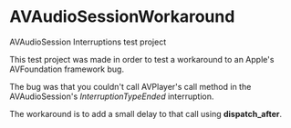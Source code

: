 # AVAudioSessionWorkaround
AVAudioSession Interruptions test project

This test project was made in order to test a workaround to an Apple's AVFoundation framework bug.

The bug was that you couldn't call AVPlayer's call method in the AVAudioSession's <i>InterruptionTypeEnded</i> interruption.

The workaround is to add a small delay to that call using <b>dispatch_after</b>.
